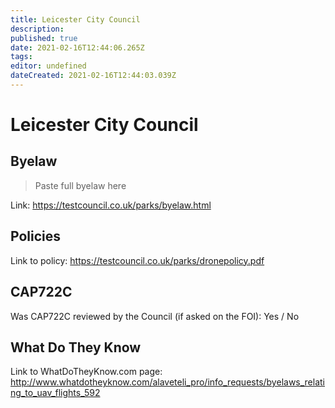 ```yaml
---
title: Leicester City Council
description: 
published: true
date: 2021-02-16T12:44:06.265Z
tags: 
editor: undefined
dateCreated: 2021-02-16T12:44:03.039Z
---
```


# Leicester City Council


## Byelaw
> Paste full byelaw here

Link:
https://testcouncil.co.uk/parks/byelaw.html

## Policies
Link to policy:
https://testcouncil.co.uk/parks/dronepolicy.pdf

## CAP722C

Was CAP722C reviewed by the Council (if asked on the FOI): Yes / No

## What Do They Know

Link to WhatDoTheyKnow.com page:
http://www.whatdotheyknow.com/alaveteli_pro/info_requests/byelaws_relating_to_uav_flights_592

